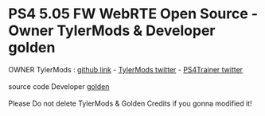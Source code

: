 # PS4 5.05 FW WebRTE Open Source - Owner TylerMods & Developer golden
OWNER TylerMods : [github link](https://github.com/TylerMods) - [TylerMods twitter](https://twitter.com/TylerMods) - [PS4Trainer twitter](https://twitter.com/PS4Trainer)
<br><br>
 source code Developer [golden](https://github.com/jogolden)
 <br><br>
 Please Do not delete TylerMods & Golden Credits if you gonna modified it!
